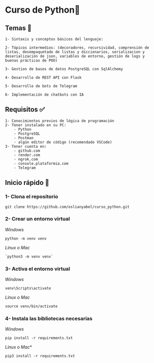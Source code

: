 # Curso de Python🐍

## **Temas 📌**
    1- Sintaxis y conceptos básicos del lenguaje:

    2- Tópicos intermedios: (decoradores, recursividad, comprensión de listas, desempaquetado de listas y diccionarios, serializacion y deserialización de json, variables de entorno, gestión de logs y buenas prácticas de POO)

    3- Gestion de bases de datos PostgreSQL con SqlAlchemy

    4- Desarrollo de REST API con Flask

    5- Desarrollo de bots de Telegram

    6- Implementación de chatbots con IA

## **Requisitos ✅**
    1- Conocimientos previos de lógica de programación
    2- Tener instalado en su PC:
        - Python
        - PostgreSQL
        - Postman
        - algún editor de código (recomendado VSCode)
    3- Tener cuenta en:
        - github.com
        - render.com
        - ngrok.com
        - console.plataformia.com
        - Telegram

## **Inicio rápido 🚀**

### 1- Clona el repositorio 

    git clone https://github.com/oslianyabel/curso_python.git

### 2- Crear un entorno virtual

*Windows* 

    python -m venv venv
    
*Linux o Mac*

    `python3 -m venv venv`

### 3- Activa el entorno virtual
*Windows* 

    venv\Scripts\activate

*Linux o Mac*

    source venv/bin/activate

### 4- Instala las bibliotecas necesarias

*Windows* 

    pip install -r requirements.txt

*Linux o Mac**

    pip3 install -r requirements.txt
